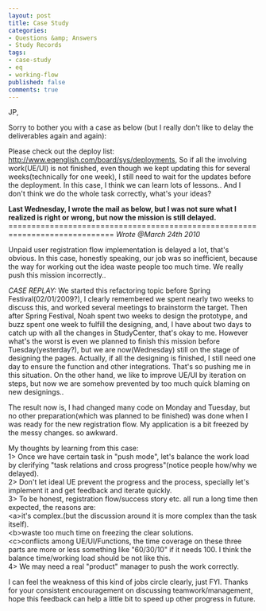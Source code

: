 ```yaml
---
layout: post
title: Case Study
categories:
- Questions &amp; Answers
- Study Records
tags:
- case-study
- eq
- working-flow
published: false
comments: true
---
```

<p>JP,</p>

<p>Sorry to bother you with a case as below (but I really don't like to delay the deliverables again and again):</p>

<p>Please check out the deploy list: <a href="http://www.eqenglish.com/board/sys/deployments" target="_blank">http://www.eqenglish.com/board/sys/deployments</a>, So if all the involving work(UE/UI) is not finished, even though we kept updating this for several weeks(technically for one week), I still need to wait for the updates before the deployment. In this case, I think we can learn lots of lessons.. And I don't think we do the whole task correctly, what's your ideas?</p>

<p><strong>Last Wednesday, I wrote the mail as below, but I was not sure what I realized is right or wrong, but now the mission is still delayed.</strong>
=============================================================================
<em>Wrote @March 24th 2010</em></p>

<p>Unpaid user registration flow implementation is delayed a lot, that's obvious. In this case, honestly speaking, our job was so inefficient, because the way for working out the idea waste people too much time. We really push this mission incorrectly..</p>

<p><em>CASE REPLAY:</em>
We started this refactoring topic before Spring Festival(02/01/2009?), I clearly remembered we spent nearly two weeks to discuss this, and worked several meetings to brainstorm the target. Then after Spring Festival, Noah spent two weeks to design the prototype, and buzz spent one week to fulfill the designing, and, I have about two days to catch up with all the changes in StudyCenter, that's okay to me. However what's the worst is even we planned to finish this mission before Tuesday(yesterday?), but we are now(Wednesday) still on the stage of designing the pages. Actually, if all the designing is finished, I still need one day to ensure the function and other integrations. That's so pushing me in this situation. On the other hand, we like to improve UE/UI by iteration on steps, but now we are somehow prevented by too much quick blaming on new designings..</p>

<p>The result now is, I had changed many code on Monday and Tuesday, but no other preparation(which was planned to be finished) was done when I was ready for the new registration flow. My application is a bit freezed by the messy changes. so awkward.</p>

<p>My thoughts by learning from this case:<br />
1&gt; Once we have certain task in "push mode", let's balance the work load by clerifying "task relations and cross progress"(notice people how/why we delayed).<br />
2&gt; Don't let ideal UE prevent the progress and the process, specially let's implement it and get feedback and iterate quickly.<br />
3&gt; To be honest, registration flow/success story etc. all run a long time then expected, the reasons are:<br />
&lt;a&gt;it's complex.(but the discussion around it is more complex than the task itself).<br />
&lt;b&gt;waste too much time on freezing the clear solutions.<br />
&lt;c&gt;conflicts among UE/UI/Functions, the time coverage on these three parts are more or less something like "60/30/10" if it needs 100. I think the balance time/working load should be not like this.<br />
4&gt; We may need a real "product" manager to push the work correctly.</p>

<p>I can feel the weakness of this kind of jobs circle clearly, just FYI. Thanks for your consistent encouragement on discussing teamwork/management, hope this feedback can help a little bit to speed up other progress in future.</p>
